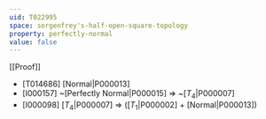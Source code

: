 ```yaml
---
uid: T022995
space: sorgenfrey's-half-open-square-topology
property: perfectly-normal
value: false
---
```

[[Proof]]

* [T014686] [Normal|P000013]
* [I000157] ~[Perfectly Normal|P000015] => ~[$T_4$|P000007]
* [I000098] [$T_4$|P000007] => ([$T_1$|P000002] + [Normal|P000013])

